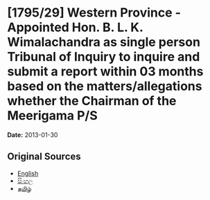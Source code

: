 # [1795/29] Western Province - Appointed Hon. B. L. K. Wimalachandra as single person Tribunal of Inquiry to inquire and submit a report within 03 months based on the matters/allegations whether the Chairman of the Meerigama P/S

**Date:** 2013-01-30

## Original Sources

- [English](https://documents.gov.lk/view/extra-gazettes/2013/1/1795-29_E.pdf)
- [සිංහල](https://documents.gov.lk/view/extra-gazettes/2013/1/1795-29_S.pdf)
- [தமிழ்](https://documents.gov.lk/view/extra-gazettes/2013/1/1795-29_T.pdf)
